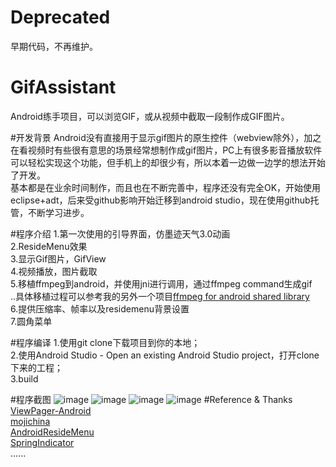 # Deprecated
   早期代码，不再维护。
# GifAssistant
Android练手项目，可以浏览GIF，或从视频中截取一段制作成GIF图片。

#开发背景
Android没有直接用于显示gif图片的原生控件（webview除外），加之在看视频时有些很有意思的场景经常想制作成gif图片，PC上有很多影音播放软件可以轻松实现这个功能，但手机上的却很少有，所以本着一边做一边学的想法开始了开发。<br>
基本都是在业余时间制作，而且也在不断完善中，程序还没有完全OK，开始使用eclipse+adt，后来受github影响开始迁移到android studio，现在使用github托管，不断学习进步。

#程序介绍
1.第一次使用的引导界面，仿墨迹天气3.0动画<br>
2.ResideMenu效果<br>
3.显示Gif图片，GifView<br>
4.视频播放，图片截取<br>
5.移植ffmpeg到android，并使用jni进行调用，通过ffmpeg command生成gif<br>
..具体移植过程可以参考我的另外一个项目[ffmpeg for android shared library](https://github.com/dxjia/ffmpeg-for-android-shared-library)<br>
6.提供压缩率、帧率以及residemenu背景设置<br>
7.圆角菜单<br>

#程序编译
1.使用git clone下载项目到你的本地；<br>
2.使用Android Studio - Open an existing Android Studio project，打开clone下来的工程；<br>
3.build<br>

#程序截图
![image](https://github.com/dxjia/GifAssistant/blob/master/screenshot/5.png)
 ![image](https://github.com/dxjia/GifAssistant/blob/master/screenshot/6.png)
![image](https://github.com/dxjia/GifAssistant/blob/master/screenshot/7.png)
![image](https://github.com/dxjia/GifAssistant/blob/master/screenshot/8.png)
#Reference & Thanks
[ViewPager-Android](https://github.com/rharter/ViewPager-Android)<br>
[mojichina](https://github.com/xyzhang/mojichina)<br>
[AndroidResideMenu](https://github.com/SpecialCyCi/AndroidResideMenu)<br>
[SpringIndicator](https://github.com/chenupt/SpringIndicator)<br>
......
